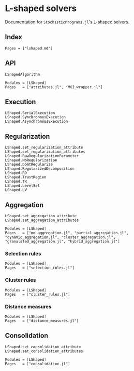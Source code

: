 # L-shaped solvers

Documentation for `StochasticPrograms.jl`'s L-shaped solvers.

## Index

```@index
Pages = ["lshaped.md"]
```

## API

```@docs
LShapedAlgorithm
```
```@autodocs
Modules = [LShaped]
Pages   = ["attributes.jl", "MOI_wrapper.jl"]
```

## Execution

```@docs
LShaped.SerialExecution
LShaped.SynchronousExecution
LShaped.AsynchronousExecution
```

## Regularization

```@docs
LShaped.set_regularization_attribute
LShaped.set_regularization_attributes
LShaped.RawRegularizationParameter
LShaped.NoRegularization
LShaped.DontRegularize
LShaped.RegularizedDecomposition
LShaped.RD
LShaped.TrustRegion
LShaped.TR
LShaped.LevelSet
LShaped.LV
```

## Aggregation

```@docs
LShaped.set_aggregation_attribute
LShaped.set_aggregation_attributes
```
```@autodocs
Modules = [LShaped]
Pages   = ["no_aggregation.jl", "partial_aggregation.jl", "dynamic_aggregation.jl", "cluster_aggregation.jl", "granulated_aggregation.jl", "hybrid_aggregation.jl"]
```

### Selection rules

```@autodocs
Modules = [LShaped]
Pages   = ["selection_rules.jl"]
```

### Cluster rules

```@autodocs
Modules = [LShaped]
Pages   = ["cluster_rules.jl"]
```

### Distance measures

```@autodocs
Modules = [LShaped]
Pages   = ["distance_measures.jl"]
```

## Consolidation

```@docs
LShaped.set_consolidation_attribute
LShaped.set_consolidation_attributes
```
```@autodocs
Modules = [LShaped]
Pages   = ["consolidation.jl"]
```
